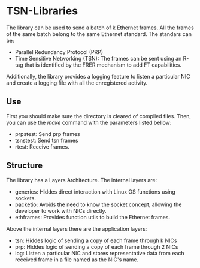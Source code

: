 # TSN-Libraries

The library can be used to send a batch of k Ethernet frames. All the frames of the same batch belong to the same Ethernet standard. The standars can be:
* Parallel Redundancy Protocol (PRP)
* Time Sensitive Networking (TSN): The frames can be sent using an R-tag that is identified by the FRER mechanism to add FT capabilities.

Additionally, the library provides a logging feature to listen a particular NIC and create a logging file with all the enregistered activity.

## Use

First you should make sure the directory is cleared of compiled files. Then, you can use the *make* command with the parameters listed bellow:
* prpstest: Send prp frames
* tsnstest: Send tsn frames
* rtest: Receive frames.

## Structure

The library has a Layers Architecture. The internal layers are:
* generics: Hiddes direct interaction with Linux OS functions using sockets.
* packetio: Avoids the need to know the socket concept, allowing the developer to work with NICs directly.
* ethframes: Provides function utils to build the Ethernet frames.

Above the internal layers there are the application layers:
* tsn: Hiddes logic of sending a copy of each frame through k NICs
* prp: Hiddes logic of sending a copy of each frame through 2 NICs
* log: Listen a particular NIC and stores representative data from each received frame in a file named as the NIC's name.
